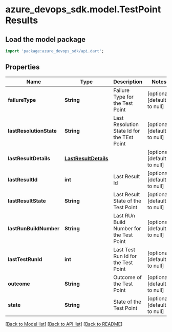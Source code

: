 # azure_devops_sdk.model.TestPointResults

## Load the model package
```dart
import 'package:azure_devops_sdk/api.dart';
```

## Properties
Name | Type | Description | Notes
------------ | ------------- | ------------- | -------------
**failureType** | **String** | Failure Type for the Test Point | [optional] [default to null]
**lastResolutionState** | **String** | Last Resolution State Id for the TEst Point | [optional] [default to null]
**lastResultDetails** | [**LastResultDetails**](LastResultDetails.md) |  | [optional] [default to null]
**lastResultId** | **int** | Last Result Id | [optional] [default to null]
**lastResultState** | **String** | Last Result State of the Test Point | [optional] [default to null]
**lastRunBuildNumber** | **String** | Last RUn Build Number for the Test Point | [optional] [default to null]
**lastTestRunId** | **int** | Last Test Run Id for the Test Point | [optional] [default to null]
**outcome** | **String** | Outcome of the Test Point | [optional] [default to null]
**state** | **String** | State of the Test Point | [optional] [default to null]

[[Back to Model list]](../README.md#documentation-for-models) [[Back to API list]](../README.md#documentation-for-api-endpoints) [[Back to README]](../README.md)


